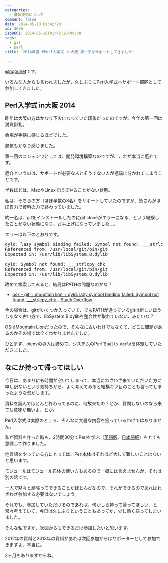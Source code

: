 ```yaml
---
categories:
  - 情報技術について
comment: false
date: 2014-05-18 01:42:20
id: 2696
iso8601: 2014-05-18T01:42:20+09:00
tags:
  - git
  - perl
title: '2014年度 #Perl入学式 in大阪 第一回をサポートしてきました'

---
```


<p><a href="https://twitter.com/nqounet">@nqounet</a>です。</p>

<p>いろんな人からも言われましたが、久しぶりにPerl入学式へサポート部隊として参加してきました。</p>



<h2>Perl入学式 in大阪 2014</h2>

<p>昨年は大阪の方はかなり下火になっていた印象だったのですが、今年の第一回は満員御礼。</p>

<p>会場が手狭に感じるほどでした。</p>

<p>熱気もかなり感じました。</p>

<p>第一回のコンテンツとしては、開発環境構築なのですが、これが本当に厄介です。</p>

<p>厄介というのは、サポートが必要な人とそうでない人が極端に分かれてしまうことです。</p>

<p>半数ほどは、MacやLinuxでほぼやることがない状態。</p>

<p>私は、そちらの方（ほぼ半数の8名）をサポートしていたのですが、皆さんがほぼ自力で資料の力で終わっていました。</p>

<p>約一名は、gitをインストールしたのにgit cloneがエラーになる、という経験したことがない状態になり、お手上げになっていました…。</p>

<p>エラーは以下のとおりです。</p>

<pre>
dyld: lazy symbol binding failed: Symbol not found: ___strlcpy_chk
Referenced from: /usr/local/git/bin/git
Expected in: /usr/lib/libSystem.B.dylib

dyld: Symbol not found: ___strlcpy_chk
Referenced from: /usr/local/git/bin/git
Expected in: /usr/lib/libSystem.B.dylib
</pre>

<p>改めて検索してみると、結局はPATHの問題なのかな？</p>

<ul>
<li><a href="http://stackoverflow.com/questions/22920497/git-mountain-lion-dyld-lazy-symbol-binding-failed-symbol-not-found-str">osx - git + mountain lion + dyld: lazy symbol binding failed: Symbol not found: ___strlcpy_chk - Stack Overflow</a></li>
</ul>

<p>今の場合は、gitがいくつか入っていて、でもPATHが通っているgitは新しいほうじゃなく古い方で、libSystem.B.dylibを整合性が取れていない、みたいな？</p>

<p>OSはMountain Lionだったので、そんなに古いわけでもなくて、どこに問題があるのかその場では全くわかりませんでした。</p>

<p>ひとまず、plenvの導入は諦めて、システムのPerlで<code>Hello World</code>を体験していただきました。</p>

<h2>なにか持って帰ってほしい</h2>

<p>今日は、あまりにも時間が空いてしまって、本当にわざわざ来ていただいた方に申し訳ないという気持ちから、よく考えてみると結構キツ目のことも言ってしまったような気がします。</p>

<p>資料を読んでほとんど終わってるのに、何故来たの？とか、質問しないのなら来ても意味が無いよ、とか。</p>

<p>Perl入学式は実際のところ、そんなに大層な内容を扱っているわけではありません。</p>

<p>私が資料を作った時も、2時間30分でPerlを学ぶ（<a href="http://qntm.org/files/perl/perl.html" title="Learn Perl in about 2 hours 30 minutes" target="_blank">英語版</a>、<a href="http://qntm.org/files/perl/perl_jp.html" title="2時間半で学ぶPerl" target="_blank">日本語版</a>）をとても意識して作りました。</p>

<p>他言語をやっている方にとっては、Perl本体はそれほど大して難しいことはないと思います。</p>

<p>モジュールはモジュール自体の使い方もあるので一概には言えませんが、それは別の話です。</p>

<p>一人で黙々と頑張ってできることがほとんどなので、それができるのであればわざわざ参加する必要はないでしょう。</p>

<p>それでも、参加していただけるのであれば、何かしら持って帰ってほしい、と常々考えていて、今日は久しぶりということもあってか、少し熱く語ってしまいました。</p>

<p>そんな私ですが、次回からもできるだけ参加したいと思います。</p>

<p>2012年の資料と2013年の資料があれば次回参加からはサポーターとして参加できますよ、本当に。</p>

<p>2ヶ月もありますからね。</p>
    	